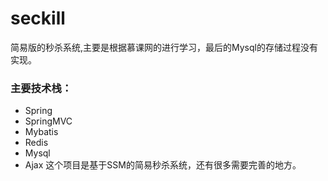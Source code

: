 # seckill
简易版的秒杀系统,主要是根据慕课网的进行学习，最后的Mysql的存储过程没有实现。
### 主要技术栈：
* Spring
* SpringMVC
* Mybatis
* Redis
* Mysql
* Ajax
这个项目是基于SSM的简易秒杀系统，还有很多需要完善的地方。
